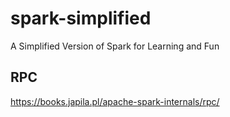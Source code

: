 # spark-simplified
A Simplified Version of Spark for Learning and Fun

## RPC

https://books.japila.pl/apache-spark-internals/rpc/


